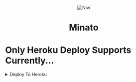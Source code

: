 <p align="center">
  <img src="https://graph.org/file/463675ad616079699cf80.jpg" alt="Nivi">
</p>
<h1 align="center">
  <b>Minato</b>
</h1>

# Only Heroku Deploy Supports Currently...

<details><summary>Deploy To Heroku</summary>
<p>
<br>
<a href="https://heroku.com/deploy?template=https://github.com/Naveen-TG/Mega">
  <img src="https://www.herokucdn.com/deploy/button.svg" alt="Deploy To Heroku">
</a>
</p>
</details>
